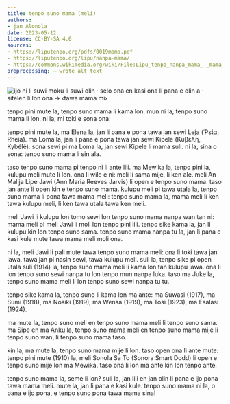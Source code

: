 ```yaml
---
title: tenpo suno mama (meli)
authors:
- jan Alonola
date: 2023-05-12
license: CC-BY-SA 4.0
sources:
- https://liputenpo.org/pdfs/0019mama.pdf
- https://liputenpo.org/lipu/nanpa-mama/
- https://commons.wikimedia.org/wiki/File:Lipu_tenpo_nanpa_mama_-_mama_mi.png
preprocessing: – wrote alt text
---
```


![ijo ni li suwi moku li suwi olin · selo ona en kasi ona li pana e olin a · sitelen li lon ona → ‹tawa mama mi›](https://upload.wikimedia.org/wikipedia/commons/3/30/Lipu_tenpo_nanpa_mama_-_mama_mi.png)

tenpo pini mute la, tenpo suno mama li kama lon. mun ni la, tenpo suno mama li lon. ni la, mi toki e sona ona:

tenpo pini mute la, ma Elena la, jan li pana e pona tawa jan sewi Leja (Ῥεία, Rheia). ma Loma la, jan li pana e pona tawa jan sewi Kipele (Κυβέλη, Kybélē). sona sewi pi ma Loma la, jan sewi Kipele li mama suli. ni la, sina o sona: tenpo suno mama li sin ala.

taso tenpo suno mama pi tenpo ni li ante lili. ma Mewika la, tenpo pini la, kulupu meli mute li lon. ona li wile e ni: meli li sama mije, li ken ale. meli An Malija Lipe Jawi (Ann Maria Reeves Jarvis) li open e tenpo suno mama. taso jan ante li open kin e tenpo suno mama. kulupu meli pi tawa utala la, tenpo suno mama li pona tawa mama meli: tenpo suno mama la, mama meli li ken tawa kulupu meli, li ken tawa utala tawa ken meli.

meli Jawi li kulupu lon tomo sewi lon tenpo suno mama nanpa wan tan ni: mama meli pi meli Jawi li moli lon tenpo pini lili. tenpo sike kama la, jan li kulupu kin lon tenpo suno sama. tenpo suno mama nanpa tu la, jan li pana e kasi kule mute tawa mama meli moli ona.

ni la, meli Jawi li pali mute tawa tenpo suno mama meli: ona li toki tawa jan lawa, tawa jan pi nasin sewi, tawa kulupu meli. suli la, tenpo sike pi open utala suli (1914) la, tenpo suno mama meli li kama lon tan kulupu lawa. ona li lon tenpo suno sewi nanpa tu lon tenpo mun nanpa luka. taso ma Juke la, tenpo suno mama meli li lon tenpo suno sewi nanpa tu tu.

tenpo sike kama la, tenpo suno li kama lon ma ante: ma Suwasi (1917), ma Sumi (1918), ma Nosiki (1919), ma Wensa (1919), ma Tosi (1923), ma Esalasi (1924).

ma mute la, tenpo suno meli en tenpo suno mama meli li tenpo suno sama. ma Sipe en ma Anku la, tenpo suno mama meli en tenpo suno mama mije li tenpo suno wan, li tenpo suno mama taso.

kin la, ma mute la, tenpo suno mama mije li lon. taso open ona li ante mute: tenpo pini mute (1910) la, meli Sonola Sa To (Sonora Smart Dodd) li open e tenpo suno mije lon ma Mewika. taso ona li lon ma ante kin lon tenpo ante.

tenpo suno mama la, seme li lon? suli la, jan lili en jan olin li pana e ijo pona tawa mama meli. mute la, jan li pana e kasi kule. tenpo suno mama ni la, o pana e ijo pona, e tenpo suno pona tawa mama sina!